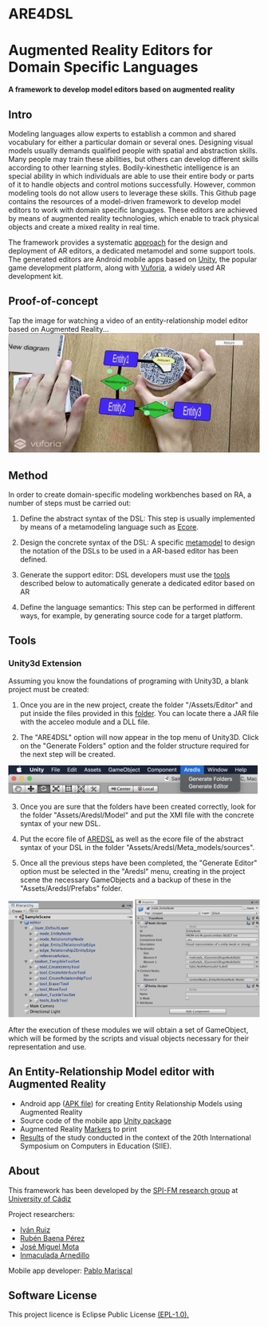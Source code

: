# ARE4DSL 
# Augmented Reality Editors for Domain Specific Languages
**A framework to develop model editors based on augmented reality** 

## Intro
Modeling languages allow experts to establish a common and shared vocabulary for either a particular domain or several ones. Designing visual models usually demands qualified people with spatial and abstraction skills. Many people may train these abilities, but others can develop different skills according to other learning styles. Bodily-kinesthetic intelligence is an special ability in which individuals are able to use their entire body or parts of it to handle objects and control motions successfully. However, common modeling tools do not allow users to leverage these skills. This Github page contains the resources of a model-driven framework to develop model editors to work with domain specific languages. These editors are achieved by means of augmented reality technologies, which enable to track physical objects and create a mixed reality in real time. 

The framework provides a systematic [approach](#Method) for the design and deployment of AR editors, a dedicated metamodel and some support tools. The generated editors are Android mobile apps based on [Unity](https://unity3d.com), the popular game development platform, along with [Vuforia](https://www.vuforia.com/), a widely used AR development kit.

## Proof-of-concept
Tap the image for watching a video of an entity-relationship model editor based on Augmented Reality...
[![IMAGE ALT TEXT](https://github.com/spi-fm/ARE4DSL/blob/master/img/demo.png)](https://www.youtube.com/watch?v=DMU6TSxY5DE "An entity-relationship model editor based on Augmented Reality")


     
## Method
In order to create domain-specific modeling workbenches based on RA, a number of steps must be carried out:

1. Define the abstract syntax of the DSL: This step is usually implemented by means of a metamodeling language such as [Ecore](https://www.eclipse.org/modeling/emf/).

2. Design the concrete syntax of the DSL: A specific [metamodel](https://github.com/spi-fm/ARE4DSL/blob/master/aredsl/model/aredsl.ecore) to design the notation of the DSLs to be used in a AR-based editor has been defined.
 
3. Generate the support editor: DSL developers must use the [tools](https://github.com/spi-fm/ARE4DSL#tools) described below to automatically generate a dedicated editor based on AR
    
4. Define the language semantics: This step can be performed in different ways, for example, by generating source code for a target platform.

## Tools

### Unity3d Extension

Assuming you know the foundations of programing with Unity3D, a blank project must be created:

1. Once you are in the new project, create the folder "/Assets/Editor" and put inside the files provided in this [folder](https://github.com/spi-fm/ARE4DSL/tree/master/unity.editor). You can locate there a JAR file with the acceleo module and a DLL file.

2. The "ARE4DSL" option will now appear in the top menu of Unity3D. Click on the "Generate Folders" option and the folder structure required for the next step will be created.

<img src="https://github.com/spi-fm/ARE4DSL/blob/master/img/tools_3.png" width="500">

3. Once you are sure that the folders have been created correctly, look for the folder "Assets/Aredsl/Model" and put the XMI file with the concrete syntax of your new DSL.

4. Put the ecore file of [AREDSL](https://github.com/spi-fm/ARE4DSL/blob/master/aredsl/model/aredsl.ecore) as well as the ecore file of the abstract syntax of your DSL in the folder "Assets/Aredsl/Meta_models/sources".

5. Once all the previous steps have been completed, the "Generate Editor" option must be selected in the "Aredsl" menu, creating in the project scene the necessary GameObjects and a backup of these in the "Assets/Aredsl/Prefabs" folder.

<img src="https://github.com/spi-fm/ARE4DSL/blob/master/img/tools_5.png" width="250">
<img src="https://github.com/spi-fm/ARE4DSL/blob/master/img/tools_6.png" width="250">

After the execution of these modules we will obtain a set of GameObject, which will be formed by the scripts and visual objects necessary for their representation and use.


## An Entity-Relationship Model editor with Augmented Reality 

* Android app ([APK file](https://github.com/spi-fm/ARE4DSL/blob/master/ermodeleditor/ERModelEditor.apk)) for creating Entity Relationship Models using Augmented Reality 
* Source code of the mobile app [Unity package](https://github.com/spi-fm/ARE4DSL/blob/master/ermodeleditor/ERModelEditor.unitypackage)
* Augmented Reality [Markers](https://github.com/spi-fm/ARE4DSL/blob/master/ermodeleditor/markers.pdf) to print
* [Results](https://github.com/spi-fm/ARE4DSL/blob/master/ermodeleditor/Usability%20study%20data.xlsx) of the study conducted in the context of the 20th International Symposium on Computers in Education (SIIE). 



## About
This framework has been developed by the [SPI-FM research group](http://tic195.uca.es/) at [University of Cádiz](http://www.uca.es)

Project researchers: 
* [Iván Ruiz](https://github.com/ruizrube)
* [Rubén Baena Pérez](https://github.com/lordrubenbp)
* [José Miguel Mota](https://github.com/josemiguelmota) 
* [Inmaculada Arnedillo](https://www.tcd.ie/research/profiles/?profile=arnedii)

Mobile app developer: 
[Pablo Mariscal](pablo.mariscalmartinez@alum(DOT)uca(DOT)es) 


## Software License
This project licence is Eclipse Public License [(EPL-1.0).](https://www.eclipse.org/legal/epl-v10.html)
